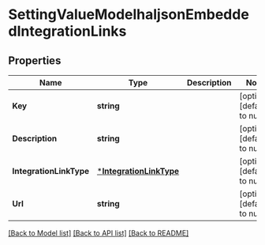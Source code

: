 # SettingValueModelhaljsonEmbeddedIntegrationLinks

## Properties
Name | Type | Description | Notes
------------ | ------------- | ------------- | -------------
**Key** | **string** |  | [optional] [default to null]
**Description** | **string** |  | [optional] [default to null]
**IntegrationLinkType** | [***IntegrationLinkType**](IntegrationLinkType.md) |  | [optional] [default to null]
**Url** | **string** |  | [optional] [default to null]

[[Back to Model list]](../README.md#documentation-for-models) [[Back to API list]](../README.md#documentation-for-api-endpoints) [[Back to README]](../README.md)

